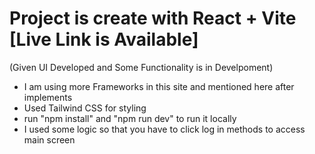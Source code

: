 # Project is create with React + Vite [Live Link is Available]
(Given UI Developed and Some Functionality is in Develpoment)

- I am using more Frameworks in this site and mentioned here after implements
- Used Tailwind CSS for styling
- run "npm install" and "npm run dev" to run it locally
- I used some logic so that you have 
  to click log in methods to access main        screen

